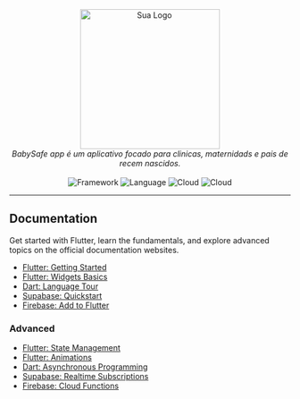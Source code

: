 <div align="center">
    <img src="https://github.com/user-attachments/assets/d58b6c82-e74b-40e3-99a5-e115656a481a" width="250" height="250" alt="Sua Logo">
    <br>
    <em>BabySafe app é um aplicativo focado para clinicas, maternidads e pais de recem nascidos.</em>
    <br>
    <br>
    <img src="https://img.shields.io/badge/Framework-Flutter-blue?style=flat&logo=flutter&logoColor=white" alt="Framework">
    <img src="https://img.shields.io/badge/Language-Dart-0175C2?style=flat&logo=dart&logoColor=white" alt="Language">
    <img src="https://img.shields.io/badge/Cloud-Supabase-3ECF8E?style=flat&logo=supabase&logoColor=white" alt="Cloud">
    <img src="https://img.shields.io/badge/Cloud-Firebase-yellow?style=flat&logo=firebase&logoColor=black" alt="Cloud">
</div>

---
## Documentation

Get started with Flutter, learn the fundamentals, and explore advanced topics on the official documentation websites.

- [Flutter: Getting Started](https://flutter.dev/docs/get-started)
- [Flutter: Widgets Basics](https://flutter.dev/docs/development/ui/widgets-intro)
- [Dart: Language Tour](https://dart.dev/guides/language/language-tour)
- [Supabase: Quickstart](https://supabase.com/docs/guides/getting-started)
- [Firebase: Add to Flutter](https://firebase.google.com/docs/flutter/setup)

### Advanced

- [Flutter: State Management](https://flutter.dev/docs/development/data-and-backend/state-mgmt)
- [Flutter: Animations](https://flutter.dev/docs/development/ui/animations)
- [Dart: Asynchronous Programming](https://dart.dev/guides/language/concurrency)
- [Supabase: Realtime Subscriptions](https://supabase.com/docs/guides/realtime)
- [Firebase: Cloud Functions](https://firebase.google.com/docs/functions)
